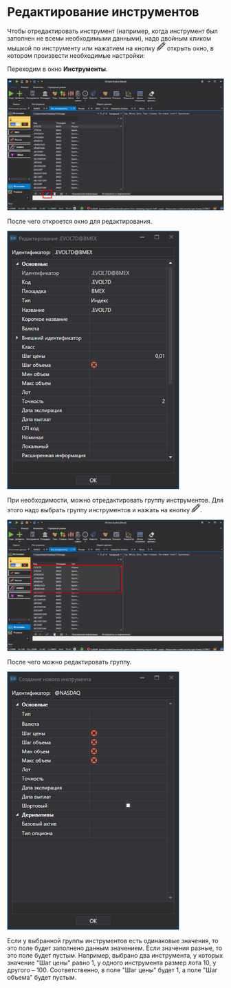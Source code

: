 # Редактирование инструментов

Чтобы отредактировать инструмент (например, когда инструмент был заполнен не всеми необходимыми данными), надо двойным кликом мышкой по инструменту или нажатием на кнопку ![hydra edit](../../../images/hydra_edit.png) открыть окно, в котором произвести необходимые настройки:

Переходим в окно **Инструменты**.

![hydra security edit 00](../../../images/hydra_security_edit_00.png)

После чего откроется окно для редактирования.

![hydra security edit](../../../images/hydra_security_edit.png)

При необходимости, можно отредактировать группу инструментов. Для этого надо выбрать группу инструментов и нажать на кнопку ![hydra edit](../../../images/hydra_edit.png). 

![hydra securities edit 00](../../../images/hydra_securities_edit_00.png)

После чего можно редактировать группу.

![hydra securities edit](../../../images/hydra_securities_edit.png)

Если у выбранной группы инструментов есть одинаковые значения, то это поле будет заполнено данным значением. Если значения разные, то это поле будет пустым. Например, выбрано два инструмента, у которых значение "Шаг цены" равно 1, у одного инструмента размер лота 10, у другого – 100. Соответственно, в поле "Шаг цены" будет 1, а поле "Шаг объема" будет пустым. 
